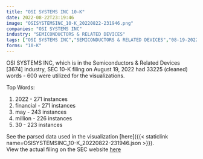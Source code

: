 ```yaml
---
title: "OSI SYSTEMS INC 10-K"
date: 2022-08-22T23:19:46
image: "OSISYSTEMSINC_10-K_20220822-231946.png"
companies: "OSI SYSTEMS INC"
industry: "SEMICONDUCTORS & RELATED DEVICES"
tags: ["OSI SYSTEMS INC","SEMICONDUCTORS & RELATED DEVICES","08-19-2022","10-K"]
forms: "10-K"
---
```

OSI SYSTEMS INC, which is in the Semiconductors & Related Devices [3674] industry, SEC 10-K filing on August 19, 2022 had 33225 (cleaned) words - 600 were utilized for the visualizations.

Top Words:
1. 2022 - 271 instances
2. financial - 271 instances
3. may - 243 instances
4. million - 226 instances
5. 30 - 223 instances


See the parsed data used in the visualization [here]({{< staticlink name=OSISYSTEMSINC_10-K_20220822-231946.json >}}).  
View the actual filing on the SEC website [here](https://www.sec.gov/Archives/edgar/data/1039065/0001104659-22-092999.txt)